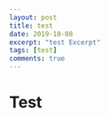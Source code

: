 ```yaml
---
layout: post
title: test
date: 2019-10-08
excerpt: "test Excerpt"
tags: [test]
comments: true
---
```


# Test
